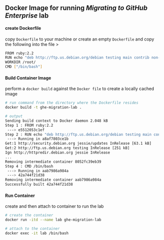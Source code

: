 ## Docker Image for running *Migrating to GitHub Enterprise* lab

#### create Dockerfile
copy `Dockerfile` to your machine or create an empty `Dockerfile` and copy the following into the file >

```bash
FROM ruby:2.2
RUN echo "deb http://ftp.us.debian.org/debian testing main contrib non-free" >> /etc/apt/sources.list && apt-get update && apt-get install -y git/testing vim git-svn
WORKDIR /root/
CMD ["/bin/bash"]
```

#### Build Container Image

perform a `docker build` against the `Docker file` to create a locally cached image

```bash
# run command from the directory where the Dockerfile resides
docker build -t ghe-migration-lab .

# output
Sending build context to Docker daemon 2.048 kB
Step 1 : FROM ruby:2.2
 ---> e5512053c1ef
Step 2 : RUN echo "deb http://ftp.us.debian.org/debian testing main contrib non-free" >> /etc/apt/sources.list && apt-get update && apt-get install -y git/testing vim git-svn
 ---> Running in a8af7803ce1b
Get:1 http://security.debian.org jessie/updates InRelease [63.1 kB]
Get:2 http://ftp.us.debian.org testing InRelease [251 kB]
Ign http://httpredir.debian.org jessie InRelease
...
Removing intermediate container 8052fc39eb39
Step 4 : CMD /bin/bash
 ---> Running in aab7986a984a
 ---> 42a744f21d38
Removing intermediate container aab7986a984a
Successfully built 42a744f21d38
```

#### Run Container
create and then attach to container to run the lab

```bash
# create the container
docker run -itd --name lab ghe-migration-lab

# attach to the container
docker exec -it lab /bin/bash
```
